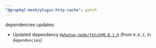 ```yaml
---
"@graphql-mesh/plugin-http-cache": patch
---
```

dependencies updates:
  - Updated dependency [`@whatwg-node/fetch@0.8.1` ↗︎](https://www.npmjs.com/package/@whatwg-node/fetch/v/0.8.1) (from `0.6.2`, in `dependencies`)
